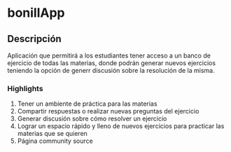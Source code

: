 # bonillApp

## Descripción

Aplicación que permitirá a los estudiantes tener acceso a un banco de ejercicio de todas las materias, donde podrán generar nuevos ejercicios teniendo la opción de generr discusión sobre la resolución de la misma. 

### Highlights

1. Tener un ambiente de práctica para las materias
2. Compartir respuestas o realizar nuevas preguntas del ejercicio
3. Generar discusión sobre cómo resolver un ejercicio
4. Lograr un espacio rápido y lleno de nuevos ejercicios para practicar las materias que se quieren
5. Página community source
